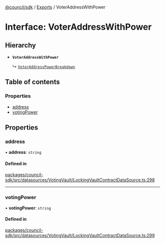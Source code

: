 [@council/sdk](../README.md) / [Exports](../modules.md) / VoterAddressWithPower

# Interface: VoterAddressWithPower

## Hierarchy

- **`VoterAddressWithPower`**

  ↳ [`VoterAddressPowerBreakdown`](VoterAddressPowerBreakdown.md)

## Table of contents

### Properties

- [address](VoterAddressWithPower.md#address)
- [votingPower](VoterAddressWithPower.md#votingpower)

## Properties

### address

• **address**: `string`

#### Defined in

[packages/council-sdk/src/datasources/VotingVault/LockingVaultContractDataSource.ts:298](https://github.com/element-fi/council-monorepo/blob/d38feb9/packages/council-sdk/src/datasources/VotingVault/LockingVaultContractDataSource.ts#L298)

___

### votingPower

• **votingPower**: `string`

#### Defined in

[packages/council-sdk/src/datasources/VotingVault/LockingVaultContractDataSource.ts:299](https://github.com/element-fi/council-monorepo/blob/d38feb9/packages/council-sdk/src/datasources/VotingVault/LockingVaultContractDataSource.ts#L299)
